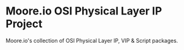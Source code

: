 # Moore.io OSI Physical Layer IP Project
Moore.io's collection of OSI Physical Layer IP, VIP & Script packages.
